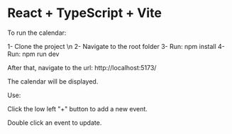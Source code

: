 # React + TypeScript + Vite

To run the calendar:

1- Clone the project \n
2- Navigate to the root folder
3- Run: npm install
4- Run: npm run dev

After that, navigate to the url: http://localhost:5173/

The calendar will be displayed.

Use:

Click the low left "+" button to add a new event.

Double click an event to update.
